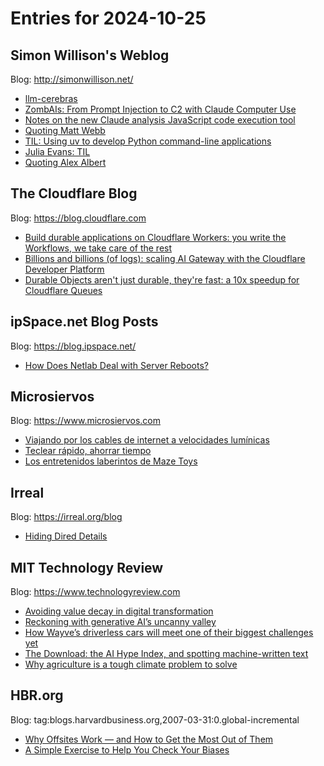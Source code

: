 # Entries for 2024-10-25
## Simon Willison's Weblog 
Blog: http://simonwillison.net/ 

- [llm-cerebras](https://simonwillison.net/2024/Oct/25/llm-cerebras/#atom-everything)
- [ZombAIs: From Prompt Injection to C2 with Claude Computer Use](https://simonwillison.net/2024/Oct/25/zombais/#atom-everything)
- [Notes on the new Claude analysis JavaScript code execution tool](https://simonwillison.net/2024/Oct/24/claude-analysis-tool/#atom-everything)
- [Quoting Matt Webb](https://simonwillison.net/2024/Oct/24/matt-webb/#atom-everything)
- [TIL: Using uv to develop Python command-line applications](https://simonwillison.net/2024/Oct/24/uv-cli/#atom-everything)
- [Julia Evans: TIL](https://simonwillison.net/2024/Oct/24/julia-evans-til/#atom-everything)
- [Quoting Alex Albert](https://simonwillison.net/2024/Oct/23/alex-albert/#atom-everything)
##  The Cloudflare Blog  
Blog: https://blog.cloudflare.com 

- [Build durable applications on Cloudflare Workers: you write the Workflows, we take care of the rest](https://blog.cloudflare.com/building-workflows-durable-execution-on-workers)
- [Billions and billions (of logs): scaling AI Gateway with the Cloudflare Developer Platform](https://blog.cloudflare.com/billions-and-billions-of-logs-scaling-ai-gateway-with-the-cloudflare)
- [Durable Objects aren't just durable, they're fast: a 10x speedup for Cloudflare Queues](https://blog.cloudflare.com/how-we-built-cloudflare-queues)
## ipSpace.net Blog Posts 
Blog: https://blog.ipspace.net/ 

- [How Does Netlab Deal with Server Reboots?](https://blog.ipspace.net/2024/10/netlab-system-reboots/?utm_source=atom_feed)
## Microsiervos 
Blog: https://www.microsiervos.com 

- [Viajando por los cables de internet a velocidades lumínicas](https://www.microsiervos.com/archivo/internet/cables-internet-velocidades-luminicas.html)
- [Teclear rápido, ahorrar tiempo](https://www.microsiervos.com/archivo/mundoreal/teclear-rapido-ahorrar-tiempo.html)
- [Los entretenidos laberintos de Maze Toys](https://www.microsiervos.com/archivo/juegos-y-diversion/entretenidos-laberintos-maze-toys.html)
## Irreal 
Blog: https://irreal.org/blog 

- [Hiding Dired Details](https://irreal.org/blog/?p=12535)
## MIT Technology Review 
Blog: https://www.technologyreview.com 

- [Avoiding value decay in digital transformation](https://www.technologyreview.com/2024/10/24/1106197/avoiding-value-decay-in-digital-transformation/)
- [Reckoning with generative AI’s uncanny valley](https://www.technologyreview.com/2024/10/24/1106110/reckoning-with-generative-ais-uncanny-valley/)
- [How Wayve’s driverless cars will meet one of their biggest challenges yet](https://www.technologyreview.com/2024/10/24/1106156/wayve-driverless-cars-us-biggest-challenges-yet/)
- [The Download: the AI Hype Index, and spotting machine-written text](https://www.technologyreview.com/2024/10/24/1106150/the-download-the-ai-hype-index-and-spotting-machine-written-text/)
- [Why agriculture is a tough climate problem to solve](https://www.technologyreview.com/2024/10/24/1106121/agriculture-climate/)
## HBR.org 
Blog: tag:blogs.harvardbusiness.org,2007-03-31:0.global-incremental 

- [Why Offsites Work — and How to Get the Most Out of Them](https://hbr.org/2024/10/why-offsites-work-and-how-to-get-the-most-out-of-them)
- [A Simple Exercise to Help You Check Your Biases](https://hbr.org/2024/10/a-simple-exercise-to-help-you-check-your-biases)